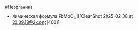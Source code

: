 #Неорганика 
- Химическая формула PbMoO<sub>4</sub>
![[CleanShot 2025-02-08 at 20.39.18@2x.png|400]]